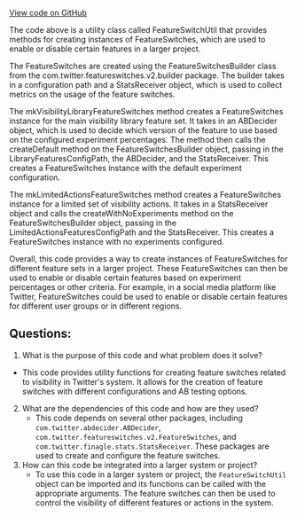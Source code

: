[View code on GitHub](https://github.com/misbahsy/the-algorithm/visibilitylib/src/main/scala/com/twitter/visibility/util/FeatureSwitchUtil.scala)

The code above is a utility class called FeatureSwitchUtil that provides methods for creating instances of FeatureSwitches, which are used to enable or disable certain features in a larger project. 

The FeatureSwitches are created using the FeatureSwitchesBuilder class from the com.twitter.featureswitches.v2.builder package. The builder takes in a configuration path and a StatsReceiver object, which is used to collect metrics on the usage of the feature switches. 

The mkVisibilityLibraryFeatureSwitches method creates a FeatureSwitches instance for the main visibility library feature set. It takes in an ABDecider object, which is used to decide which version of the feature to use based on the configured experiment percentages. The method then calls the createDefault method on the FeatureSwitchesBuilder object, passing in the LibraryFeaturesConfigPath, the ABDecider, and the StatsReceiver. This creates a FeatureSwitches instance with the default experiment configuration.

The mkLimitedActionsFeatureSwitches method creates a FeatureSwitches instance for a limited set of visibility actions. It takes in a StatsReceiver object and calls the createWithNoExperiments method on the FeatureSwitchesBuilder object, passing in the LimitedActionsFeaturesConfigPath and the StatsReceiver. This creates a FeatureSwitches instance with no experiments configured.

Overall, this code provides a way to create instances of FeatureSwitches for different feature sets in a larger project. These FeatureSwitches can then be used to enable or disable certain features based on experiment percentages or other criteria. For example, in a social media platform like Twitter, FeatureSwitches could be used to enable or disable certain features for different user groups or in different regions.
## Questions: 
 1. What is the purpose of this code and what problem does it solve?
   - This code provides utility functions for creating feature switches related to visibility in Twitter's system. It allows for the creation of feature switches with different configurations and AB testing options.
2. What are the dependencies of this code and how are they used?
   - This code depends on several other packages, including `com.twitter.abdecider.ABDecider`, `com.twitter.featureswitches.v2.FeatureSwitches`, and `com.twitter.finagle.stats.StatsReceiver`. These packages are used to create and configure the feature switches.
3. How can this code be integrated into a larger system or project?
   - To use this code in a larger system or project, the `FeatureSwitchUtil` object can be imported and its functions can be called with the appropriate arguments. The feature switches can then be used to control the visibility of different features or actions in the system.